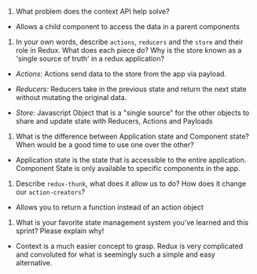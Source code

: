 1. What problem does the context API help solve?
- Allows a child component to access the data in a parent components 

1. In your own words, describe `actions`, `reducers` and the `store` and their role in Redux. What does each piece do? Why is the store known as a 'single source of truth' in a redux application?
- *Actions:* Actions send data to the store from the app via payload.

- *Reducers:* Reducers take in the previous state and return the next state without mutating the original data.

- *Store:* Javascript Object that is a "single source" for the other objects to share and update state with Reducers, Actions and Payloads


1. What is the difference between Application state and Component state? When would be a good time to use one over the other?
- Application state is the state that is accessible to the entire application. Component State is only available to specific components in the app. 

1. Describe `redux-thunk`, what does it allow us to do? How does it change our `action-creators`?
- Allows you to return a function instead of an action object


1. What is your favorite state management system you've learned and this sprint? Please explain why!
- Context is a much easier concept to grasp. Redux is very complicated and convoluted for what is seemingly such a simple and easy alternative.

